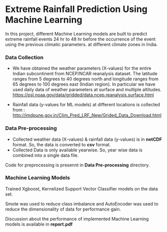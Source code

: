 # Extreme Rainfall Prediction Using Machine Learning

In this project, different Machine Learning models are built to predict extreme rainfall events 24 hr to 48 hr before the occurrence of the event using the previous climatic parameters. at different climate zones in India. 

### Data Collection
* We have obtained the weather parameters (X-values) for the entire Indian subcontinent from NCEP/NCAR reanalysis dataset. The latitude ranges from 5 degrees to 40 degrees north and longitude ranges from 65 degrees to 100 degrees east (Indian region). In particular we have used daily data of weather parameters at surface and multiple altitudes.
https://psl.noaa.gov/data/gridded/data.ncep.reanalysis.surface.html

* Rainfall data (y-values for ML models) at different locations is collected from : http://imdpune.gov.in/Clim_Pred_LRF_New/Grided_Data_Download.html

### Data Pre-processing

* Collected weather data (X-values) & rainfall data (y-values) is in **netCDF** format. So, the data is converted to **csv** format.
* Collected Data is only available yearwise. So, year wise data is combined into a single data file.

Code for preprocessing is presennt in **Data Pre-processing** directory.

### Machine Learning Models

Trained Xgboost, Kernelized Support Vector Classifier models on the data set.

Smote was used to reduce class imbalance and AutoEncoder was used to reduce the dimensionality of data for performance gain.

Discussion about the performance of implemented Machine Learning models is available in **report.pdf**

